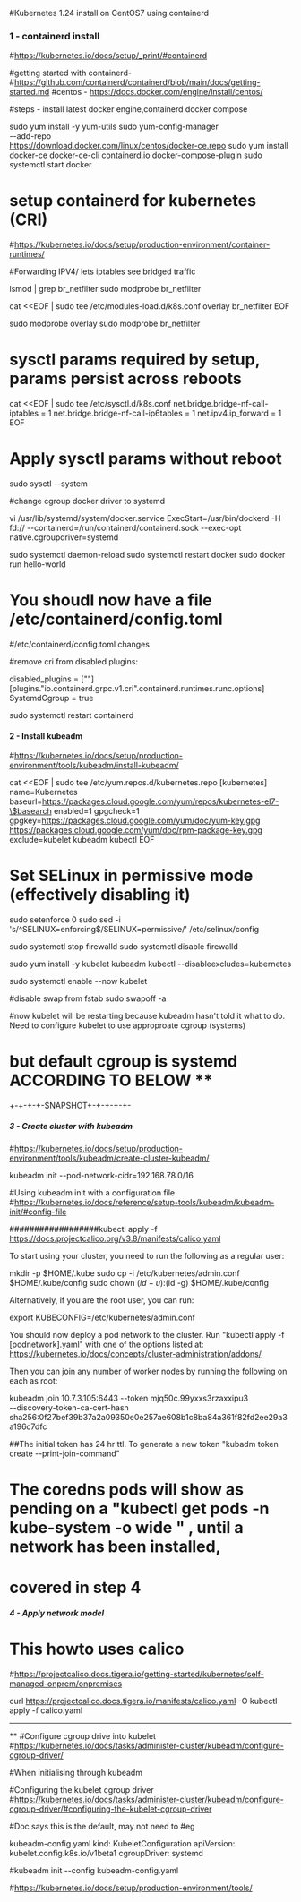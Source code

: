 #Kubernetes 1.24 install on CentOS7 using containerd

### 1 - containerd install



#https://kubernetes.io/docs/setup/_print/#containerd

#getting started with containerd-
#https://github.com/containerd/containerd/blob/main/docs/getting-started.md
#centos - https://docs.docker.com/engine/install/centos/

#steps - install latest docker engine,containerd docker compose

sudo yum install -y yum-utils
sudo yum-config-manager \
    --add-repo \
    https://download.docker.com/linux/centos/docker-ce.repo
sudo yum install docker-ce docker-ce-cli containerd.io docker-compose-plugin
sudo systemctl start docker


# setup containerd for kubernetes (CRI)
#https://kubernetes.io/docs/setup/production-environment/container-runtimes/

#Forwarding IPV4/ lets iptables see bridged traffic


lsmod | grep br_netfilter
sudo modprobe br_netfilter

cat <<EOF | sudo tee /etc/modules-load.d/k8s.conf
overlay
br_netfilter
EOF

sudo modprobe overlay
sudo modprobe br_netfilter

# sysctl params required by setup, params persist across reboots
cat <<EOF | sudo tee /etc/sysctl.d/k8s.conf
net.bridge.bridge-nf-call-iptables  = 1
net.bridge.bridge-nf-call-ip6tables = 1
net.ipv4.ip_forward                 = 1
EOF

# Apply sysctl params without reboot
sudo sysctl --system

#change cgroup docker driver to systemd

vi /usr/lib/systemd/system/docker.service
ExecStart=/usr/bin/dockerd -H fd:// --containerd=/run/containerd/containerd.sock --exec-opt native.cgroupdriver=systemd

sudo systemctl daemon-reload
sudo systemctl restart docker
sudo docker run hello-world

# You shoudl now have a file /etc/containerd/config.toml

#/etc/containerd/config.toml changes

#remove cri from disabled plugins:


disabled_plugins = [""]
  [plugins."io.containerd.grpc.v1.cri".containerd.runtimes.runc.options]
    SystemdCgroup = true

sudo systemctl restart containerd




#### 2 - Install kubeadm

#https://kubernetes.io/docs/setup/production-environment/tools/kubeadm/install-kubeadm/



cat <<EOF | sudo tee /etc/yum.repos.d/kubernetes.repo
[kubernetes]
name=Kubernetes
baseurl=https://packages.cloud.google.com/yum/repos/kubernetes-el7-\$basearch
enabled=1
gpgcheck=1
gpgkey=https://packages.cloud.google.com/yum/doc/yum-key.gpg https://packages.cloud.google.com/yum/doc/rpm-package-key.gpg
exclude=kubelet kubeadm kubectl
EOF

# Set SELinux in permissive mode (effectively disabling it)
sudo setenforce 0
sudo sed -i 's/^SELINUX=enforcing$/SELINUX=permissive/' /etc/selinux/config


sudo systemctl stop firewalld
sudo systemctl disable firewalld

sudo yum install -y kubelet kubeadm kubectl --disableexcludes=kubernetes

sudo systemctl enable --now kubelet


#disable swap from fstab
sudo swapoff -a

#now kubelet will be restarting because kubeadm hasn't told it what to do. Need to configure kubelet to use approproate cgroup (systems)
# but default cgroup is systemd ACCORDING TO BELOW **

+-+-+-+-SNAPSHOT+-+-+-+-+-





##### 3 - Create cluster with kubeadm

#https://kubernetes.io/docs/setup/production-environment/tools/kubeadm/create-cluster-kubeadm/


kubeadm  init --pod-network-cidr=192.168.78.0/16 

#Using kubeadm init with a configuration file
#https://kubernetes.io/docs/reference/setup-tools/kubeadm/kubeadm-init/#config-file











##################kubectl apply -f https://docs.projectcalico.org/v3.8/manifests/calico.yaml



To start using your cluster, you need to run the following as a regular user:

  mkdir -p $HOME/.kube
  sudo cp -i /etc/kubernetes/admin.conf $HOME/.kube/config
  sudo chown $(id -u):$(id -g) $HOME/.kube/config

Alternatively, if you are the root user, you can run:

  export KUBECONFIG=/etc/kubernetes/admin.conf

You should now deploy a pod network to the cluster.
Run "kubectl apply -f [podnetwork].yaml" with one of the options listed at:
  https://kubernetes.io/docs/concepts/cluster-administration/addons/

Then you can join any number of worker nodes by running the following on each as root:

kubeadm join 10.7.3.105:6443 --token mjq50c.99yxxs3rzaxxipu3 \
        --discovery-token-ca-cert-hash sha256:0f27bef39b37a2a09350e0e257ae608b1c8ba84a361f82fd2ee29a3a196c7dfc




##The initial token has 24 hr ttl. To generate a new token "kubadm token create --print-join-command"


# The coredns pods will show as pending on a "kubectl get pods -n kube-system -o wide " , until a network has been installed,
# covered in step 4 

##### 4 - Apply network model


# This howto uses calico
#https://projectcalico.docs.tigera.io/getting-started/kubernetes/self-managed-onprem/onpremises

curl https://projectcalico.docs.tigera.io/manifests/calico.yaml -O
kubectl apply -f calico.yaml







---------------------------------------------------------------------------
**
#Configure cgroup drive into kubelet
#https://kubernetes.io/docs/tasks/administer-cluster/kubeadm/configure-cgroup-driver/



#When initialising through kubeadm

#Configuring the kubelet cgroup driver
#https://kubernetes.io/docs/tasks/administer-cluster/kubeadm/configure-cgroup-driver/#configuring-the-kubelet-cgroup-driver

#Doc says this is the default, may not need to
#eg

kubeadm-config.yaml
kind: KubeletConfiguration
apiVersion: kubelet.config.k8s.io/v1beta1
cgroupDriver: systemd


#kubeadm init --config kubeadm-config.yaml


#https://kubernetes.io/docs/setup/production-environment/tools/


#
